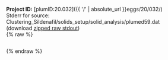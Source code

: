 **Project ID:** [plumID:20.032]({{ '/' | absolute_url }}eggs/20/032/)  
Stderr for source:  Clustering_Sildenafil/solids_setup/solid_analysis/plumed59.dat   
(download [zipped raw stdout](plumed59.dat.plumed_master.stdout.txt.zip))  
{% raw %}
<pre>
</pre>
{% endraw %}
